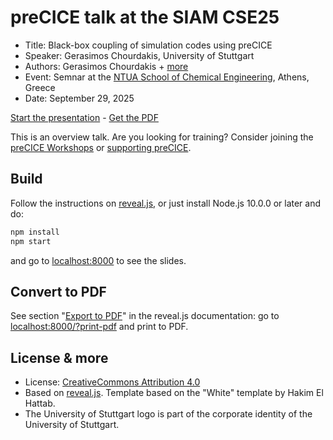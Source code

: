 # preCICE talk at the SIAM CSE25

- Title: Black-box coupling of simulation codes using preCICE
- Speaker: Gerasimos Chourdakis, University of Stuttgart
- Authors: Gerasimos Chourdakis + [more](https://www.precice.org/about/)
- Event: Semnar at the [NTUA School of Chemical Engineering](https://www.chemeng.ntua.gr/), Athens, Greece
- Date: September 29, 2025

[Start the presentation](https://makish.github.io/slides-ntua-2025/) - [Get the PDF](https://github.com/MakisH/slides-ntua-2025/blob/master/slides-archive.pdf)

This is an overview talk. Are you looking for training? Consider joining the [preCICE Workshops](https://precice.org/precice-workshop.html) or [supporting preCICE](https://precice.org/community-support-precice).

## Build

Follow the instructions on [reveal.js](https://revealjs.com/installation/), or just install Node.js 10.0.0 or later and do:

```bash
npm install
npm start
```

and go to [localhost:8000](http://localhost:8000/) to see the slides.

## Convert to PDF

See section "[Export to PDF](https://revealjs.com/pdf-export/)" in the reveal.js documentation: go to [localhost:8000/?print-pdf](http://localhost:8000/?print-pdf) and print to PDF.

## License & more

- License: [CreativeCommons Attribution 4.0](https://creativecommons.org/licenses/by/4.0/)
- Based on [reveal.js](https://github.com/hakimel/reveal.js). Template based on the "White" template by Hakim El Hattab.
- The University of Stuttgart logo is part of the corporate identity of the University of Stuttgart.
